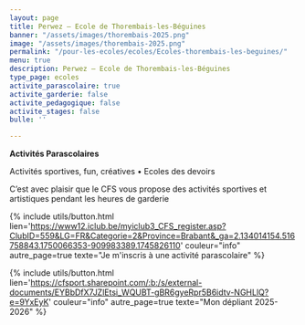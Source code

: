 ```yaml
---
layout: page
title: Perwez – Ecole de Thorembais-les-Béguines
banner: "/assets/images/thorembais-2025.png"
image: "/assets/images/thorembais-2025.png"
permalink: "/pour-les-ecoles/ecoles/Ecoles-thorembais-les-beguines/" 
menu: true
description: Perwez – Ecole de Thorembais-les-Béguines
type_page: ecoles
activite_parascolaire: true
activite_garderie: false
activite_pedagogique: false
activite_stages: false
bulle: ''

---
```

<strong>Activités Parascolaires</strong>

Activités sportives, fun, créatives • Ecoles des devoirs

C’est avec plaisir que le CFS vous propose des activités sportives et artistiques pendant les heures de garderie

{% include utils/button.html  
lien='https://www12.iclub.be/myiclub3_CFS_register.asp?ClubID=559&LG=FR&Categorie=2&Province=Brabant&_ga=2.134014154.516758843.1750066353-909983389.1745826110' couleur="info" autre_page=true texte="Je m'inscris à une activité parascolaire" %}

{% include utils/button.html lien='https://cfsport.sharepoint.com/:b:/s/external-documents/EYBbDfX7JZlEtsi_WQUBT-gBR6gyeRpr5B6idtv-NGHLlQ?e=9YxEyK' couleur="info" autre_page=true texte="Mon dépliant 2025-2026" %}
